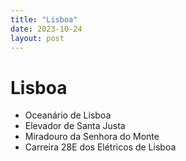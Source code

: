 ```yaml
---
title: "Lisboa"
date: 2023-10-24
layout: post
---
```


# Lisboa

* Oceanário de Lisboa
* Elevador de Santa Justa
* Miradouro da Senhora do Monte
* Carreira 28E dos Elétricos de Lisboa 
